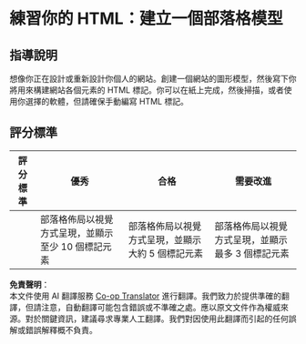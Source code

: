 <!--
CO_OP_TRANSLATOR_METADATA:
{
  "original_hash": "970776c81401c9aacb34f365edac6b53",
  "translation_date": "2025-08-23T22:26:30+00:00",
  "source_file": "3-terrarium/1-intro-to-html/assignment.md",
  "language_code": "tw"
}
-->
# 練習你的 HTML：建立一個部落格模型

## 指導說明

想像你正在設計或重新設計你個人的網站。創建一個網站的圖形模型，然後寫下你將用來構建網站各個元素的 HTML 標記。你可以在紙上完成，然後掃描，或者使用你選擇的軟體，但請確保手動編寫 HTML 標記。

## 評分標準

| 評分標準 | 優秀                                                                                   | 合格                                                                           | 需要改進                                                                             |
| -------- | -------------------------------------------------------------------------------------- | ------------------------------------------------------------------------------ | ----------------------------------------------------------------------------------- |
|          | 部落格佈局以視覺方式呈現，並顯示至少 10 個標記元素                                      | 部落格佈局以視覺方式呈現，並顯示大約 5 個標記元素                                | 部落格佈局以視覺方式呈現，並顯示最多 3 個標記元素                                    |

**免責聲明**：  
本文件使用 AI 翻譯服務 [Co-op Translator](https://github.com/Azure/co-op-translator) 進行翻譯。我們致力於提供準確的翻譯，但請注意，自動翻譯可能包含錯誤或不準確之處。應以原文文件作為權威來源。對於關鍵資訊，建議尋求專業人工翻譯。我們對因使用此翻譯而引起的任何誤解或錯誤解釋概不負責。